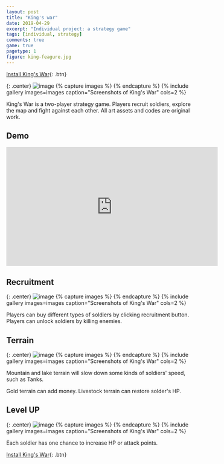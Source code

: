 ```yaml
---
layout: post
title: "King's war"
date: 2019-04-29
excerpt: "Individual project: a strategy game"
tags: [individual, strategy]
comments: true
game: true
pagetype: 1
figure: king-feagure.jpg
---
```


[Install King's War](https://muruc.itch.io/kings-war){: .btn}


{: .center}
![image](https://user-images.githubusercontent.com/49530505/71153426-0abe0f00-2274-11ea-856a-2f860409e8d7.png "recruit")
{% capture images %}
{% endcapture %}
{% include gallery images=images caption="Screenshots of King's War" cols=2 %}
	

	
King's War is a two-player strategy game. Players recruit soldiers, explore the map and fight against each other. All art assets and codes are original work.

## Demo

<iframe width="560" height="315" src="https://www.youtube.com/embed/ROo8ysv_SSA" frameborder="0" allow="accelerometer; autoplay; encrypted-media; gyroscope; picture-in-picture" allowfullscreen></iframe>

## Recruitment

{: .center}
![image](https://user-images.githubusercontent.com/49530505/71153877-3392d400-2275-11ea-9369-77206235445d.png "screenshots")
{% capture images %}
{% endcapture %}
{% include gallery images=images caption="Screenshots of King's War" cols=2 %}

Players can buy different types of soldiers by clicking recruitment button. Players can unlock soldiers by killing enemies.

## Terrain

{: .center}
![image](https://user-images.githubusercontent.com/49530505/71154200-f3802100-2275-11ea-8d88-aa5ae1115d5a.png "screenshots")
{% capture images %}
{% endcapture %}
{% include gallery images=images caption="Screenshots of King's War" cols=2 %}

Mountain and lake terrain will slow down some kinds of soldiers' speed, such as Tanks.

Gold terrain can add money. Livestock terrain can restore solder's HP.

## Level UP

{: .center}
![image](https://user-images.githubusercontent.com/49530505/71154339-44901500-2276-11ea-94e1-cdd1fe766a8c.png "screenshots")
{% capture images %}
{% endcapture %}
{% include gallery images=images caption="Screenshots of King's War" cols=2 %}

Each soldier has one chance to increase HP or attack points.

[Install King's War](https://muruc.itch.io/kings-war){: .btn}
